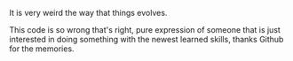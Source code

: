 It is very weird the way that things evolves.

This code is so wrong that's right, pure expression of someone that is just interested in doing something with the newest learned skills, thanks Github for the memories.
